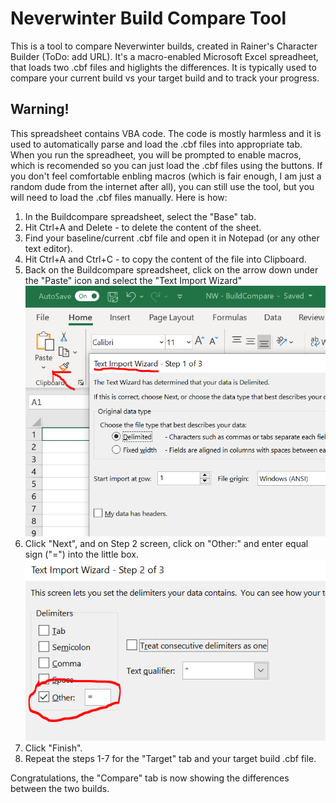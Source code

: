 # Neverwinter Build Compare Tool
This is a tool to compare Neverwinter builds, created in Rainer's Character Builder (ToDo: add URL).
It's a macro-enabled Microsoft Excel spreadheet, that loads two .cbf files and higlights the differences.
It is typically used to compare your current build vs your target build and to track your progress.

## Warning!
This spreadsheet contains VBA code. The code is mostly harmless and it is used to automatically parse and load the .cbf files into appropriate tab. When you run the spreadheet, you will be prompted to enable macros, which is recomended so you can just load the .cbf files using the buttons. If you don't feel comfortable enbling macros (which is fair enough, I am just a random dude from the internet after all), you can still use the tool, but you will need to load the .cbf files manually. Here is how:

1. In the Buildcompare spreadsheet, select the "Base" tab.
2. Hit Ctrl+A and Delete - to delete the content of the sheet.
3. Find your baseline/current .cbf file and open it in Notepad (or any other text editor).
4. Hit Ctrl+A and Ctrl+C - to copy the content of the file into Clipboard.
5. Back on the Buildcompare spreadsheet, click on the arrow down under the "Paste" icon and select the "Text Import Wizard" ![Text Import Wizard](/images/PasteTextImportWizard.PNG)
6. Click "Next", and on Step 2 screen, click on "Other:" and enter equal sign ("=") into the little box. ![TIW - Step 2](/images/TextImportWizardStep2.PNG)
7. Click "Finish". 
8. Repeat the steps 1-7 for the "Target" tab and your target build .cbf file.

Congratulations, the "Compare" tab is now showing the differences between the two builds.
